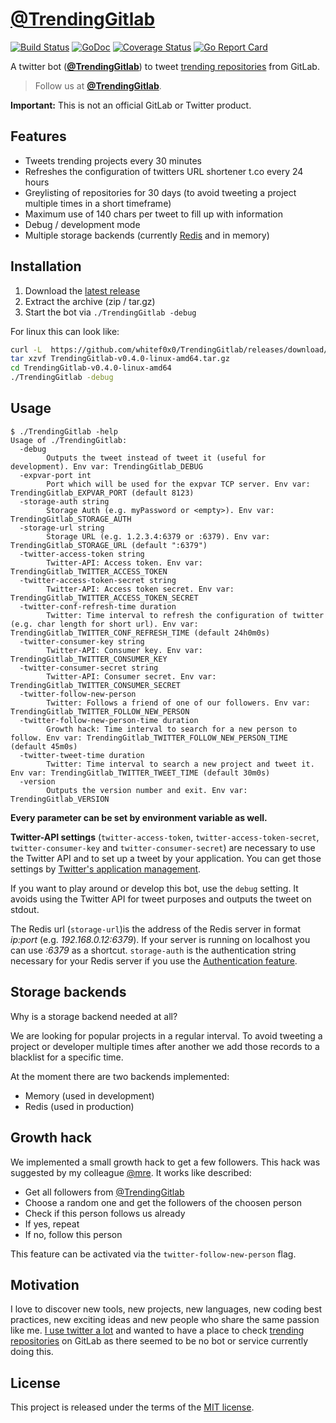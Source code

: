 # [@TrendingGitlab](https://twitter.com/TrendingGitlab)

[![Build Status](https://travis-ci.org/whitef0x0/TrendingGitlab.svg?branch=master)](https://travis-ci.org/whitef0x0/TrendingGitlab)
[![GoDoc](https://godoc.org/github.com/whitef0x0/TrendingGitlab?status.svg)](https://godoc.org/github.com/whitef0x0/TrendingGitlab)
[![Coverage Status](https://coveralls.io/repos/whitef0x0/TrendingGitlab/badge.svg?branch=master&service=github)](https://coveralls.io/github/whitef0x0/TrendingGitlab?branch=master)
[![Go Report Card](https://goreportcard.com/badge/github.com/whitef0x0/TrendingGitlab)](https://goreportcard.com/report/github.com/whitef0x0/TrendingGitlab)

A twitter bot (**[@TrendingGitlab](https://twitter.com/TrendingGitlab)**) to tweet [trending repositories](https://gitlab.com/explore/projects/trending) from GitLab.

> Follow us at **[@TrendingGitlab](https://twitter.com/TrendingGitlab)**.

**Important:** This is not an official GitLab or Twitter product.

## Features

* Tweets trending projects every 30 minutes
* Refreshes the configuration of twitters URL shortener t.co every 24 hours
* Greylisting of repositories for 30 days (to avoid tweeting a project multiple times in a short timeframe)
* Maximum use of 140 chars per tweet to fill up with information
* Debug / development mode
* Multiple storage backends (currently [Redis](http://redis.io/) and in memory)

## Installation

1. Download the [latest release](https://github.com/whitef0x0/TrendingGitlab/releases/latest)
2. Extract the archive (zip / tar.gz)
3. Start the bot via `./TrendingGitlab -debug`

For linux this can look like:

```sh
curl -L  https://github.com/whitef0x0/TrendingGitlab/releases/download/v0.4.0/TrendingGitlab-v0.4.0-linux-amd64.tar.gz -o TrendingGitlab-v0.4.0-linux-amd64.tar.gz
tar xzvf TrendingGitlab-v0.4.0-linux-amd64.tar.gz
cd TrendingGitlab-v0.4.0-linux-amd64
./TrendingGitlab -debug
```

## Usage

```
$ ./TrendingGitlab -help
Usage of ./TrendingGitlab:
  -debug
    	Outputs the tweet instead of tweet it (useful for development). Env var: TrendingGitlab_DEBUG
  -expvar-port int
    	Port which will be used for the expvar TCP server. Env var: TrendingGitlab_EXPVAR_PORT (default 8123)
  -storage-auth string
    	Storage Auth (e.g. myPassword or <empty>). Env var: TrendingGitlab_STORAGE_AUTH
  -storage-url string
    	Storage URL (e.g. 1.2.3.4:6379 or :6379). Env var: TrendingGitlab_STORAGE_URL (default ":6379")
  -twitter-access-token string
    	Twitter-API: Access token. Env var: TrendingGitlab_TWITTER_ACCESS_TOKEN
  -twitter-access-token-secret string
    	Twitter-API: Access token secret. Env var: TrendingGitlab_TWITTER_ACCESS_TOKEN_SECRET
  -twitter-conf-refresh-time duration
    	Twitter: Time interval to refresh the configuration of twitter (e.g. char length for short url). Env var: TrendingGitlab_TWITTER_CONF_REFRESH_TIME (default 24h0m0s)
  -twitter-consumer-key string
    	Twitter-API: Consumer key. Env var: TrendingGitlab_TWITTER_CONSUMER_KEY
  -twitter-consumer-secret string
    	Twitter-API: Consumer secret. Env var: TrendingGitlab_TWITTER_CONSUMER_SECRET
  -twitter-follow-new-person
    	Twitter: Follows a friend of one of our followers. Env var: TrendingGitlab_TWITTER_FOLLOW_NEW_PERSON
  -twitter-follow-new-person-time duration
    	Growth hack: Time interval to search for a new person to follow. Env var: TrendingGitlab_TWITTER_FOLLOW_NEW_PERSON_TIME (default 45m0s)
  -twitter-tweet-time duration
    	Twitter: Time interval to search a new project and tweet it. Env var: TrendingGitlab_TWITTER_TWEET_TIME (default 30m0s)
  -version
    	Outputs the version number and exit. Env var: TrendingGitlab_VERSION
```

**Every parameter can be set by environment variable as well.**

**Twitter-API settings** (`twitter-access-token`, `twitter-access-token-secret`, `twitter-consumer-key` and `twitter-consumer-secret`) are necessary to use the Twitter API and to set up a tweet by your application.
You can get those settings by [Twitter's application management](https://apps.twitter.com/).

If you want to play around or develop this bot, use the `debug` setting.
It avoids using the Twitter API for tweet purposes and outputs the tweet on stdout.

The Redis url (`storage-url`)is the address of the Redis server in format *ip:port* (e.g. *192.168.0.12:6379*).
If your server is running on localhost you can use *:6379* as a shortcut.
`storage-auth` is the authentication string necessary for your Redis server if you use the [Authentication feature](http://redis.io/topics/security#authentication-feature).

## Storage backends

Why is a storage backend needed at all?

We are looking for popular projects in a regular interval.
To avoid tweeting a project or developer multiple times after another we add those records to a blacklist for a specific time.

At the moment there are two backends implemented:

* Memory (used in development)
* Redis (used in production)

## Growth hack

We implemented a small growth hack to get a few followers.
This hack was suggested by my colleague [@mre](https://github.com/mre).
It works like described:

* Get all followers from [@TrendingGitlab](https://twitter.com/TrendingGitlab)
* Choose a random one and get the followers of the choosen person
* Check if this person follows us already
* If yes, repeat
* If no, follow this person

This feature can be activated via the `twitter-follow-new-person` flag.

## Motivation

I love to discover new tools, new projects, new languages, new coding best practices, new exciting ideas and new people who share the same passion like me.
[I use twitter a lot](https://twitter.com/magic_cacti) and wanted to have a place to check [trending repositories](https://gitlab.com/explore/projects/trending) on GitLab as there seemed to be no bot or service currently doing this.

## License

This project is released under the terms of the [MIT license](http://en.wikipedia.org/wiki/MIT_License).
